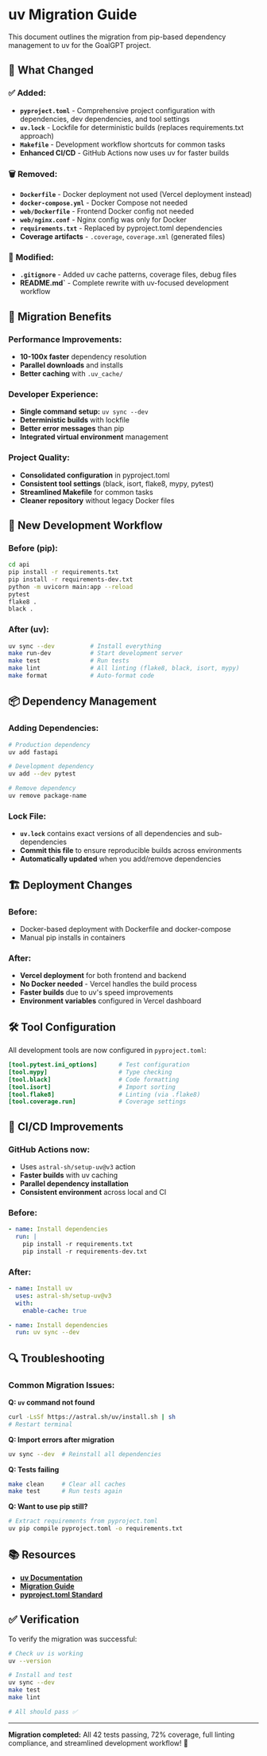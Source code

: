 # uv Migration Guide

This document outlines the migration from pip-based dependency management to uv for the GoalGPT project.

## 🎯 **What Changed**

### ✅ **Added:**
- **`pyproject.toml`** - Comprehensive project configuration with dependencies, dev dependencies, and tool settings
- **`uv.lock`** - Lockfile for deterministic builds (replaces requirements.txt approach)
- **`Makefile`** - Development workflow shortcuts for common tasks
- **Enhanced CI/CD** - GitHub Actions now uses uv for faster builds

### 🗑️ **Removed:**
- **`Dockerfile`** - Docker deployment not used (Vercel deployment instead)
- **`docker-compose.yml`** - Docker Compose not needed
- **`web/Dockerfile`** - Frontend Docker config not needed
- **`web/nginx.conf`** - Nginx config was only for Docker
- **`requirements.txt`** - Replaced by pyproject.toml dependencies
- **Coverage artifacts** - `.coverage`, `coverage.xml` (generated files)

### 🔄 **Modified:**
- **`.gitignore`** - Added uv cache patterns, coverage files, debug files
- **README.md`** - Complete rewrite with uv-focused development workflow

## 🚀 **Migration Benefits**

### Performance Improvements:
- **10-100x faster** dependency resolution
- **Parallel downloads** and installs
- **Better caching** with `.uv_cache/`

### Developer Experience:
- **Single command setup:** `uv sync --dev`
- **Deterministic builds** with lockfile
- **Better error messages** than pip
- **Integrated virtual environment** management

### Project Quality:
- **Consolidated configuration** in pyproject.toml
- **Consistent tool settings** (black, isort, flake8, mypy, pytest)
- **Streamlined Makefile** for common tasks
- **Cleaner repository** without legacy Docker files

## 🔧 **New Development Workflow**

### Before (pip):
```bash
cd api
pip install -r requirements.txt
pip install -r requirements-dev.txt
python -m uvicorn main:app --reload
pytest
flake8 .
black .
```

### After (uv):
```bash
uv sync --dev          # Install everything
make run-dev           # Start development server
make test              # Run tests
make lint              # All linting (flake8, black, isort, mypy)
make format            # Auto-format code
```

## 📦 **Dependency Management**

### Adding Dependencies:
```bash
# Production dependency
uv add fastapi

# Development dependency  
uv add --dev pytest

# Remove dependency
uv remove package-name
```

### Lock File:
- **`uv.lock`** contains exact versions of all dependencies and sub-dependencies
- **Commit this file** to ensure reproducible builds across environments
- **Automatically updated** when you add/remove dependencies

## 🏗️ **Deployment Changes**

### Before:
- Docker-based deployment with Dockerfile and docker-compose
- Manual pip installs in containers

### After:
- **Vercel deployment** for both frontend and backend
- **No Docker needed** - Vercel handles the build process
- **Faster builds** due to uv's speed improvements
- **Environment variables** configured in Vercel dashboard

## 🛠️ **Tool Configuration**

All development tools are now configured in `pyproject.toml`:

```toml
[tool.pytest.ini_options]      # Test configuration
[tool.mypy]                    # Type checking
[tool.black]                   # Code formatting  
[tool.isort]                   # Import sorting
[tool.flake8]                  # Linting (via .flake8)
[tool.coverage.run]            # Coverage settings
```

## 🚦 **CI/CD Improvements**

### GitHub Actions now:
- Uses `astral-sh/setup-uv@v3` action
- **Faster builds** with uv caching
- **Parallel dependency installation**
- **Consistent environment** across local and CI

### Before:
```yaml
- name: Install dependencies
  run: |
    pip install -r requirements.txt
    pip install -r requirements-dev.txt
```

### After:
```yaml
- name: Install uv
  uses: astral-sh/setup-uv@v3
  with:
    enable-cache: true

- name: Install dependencies  
  run: uv sync --dev
```

## 🔍 **Troubleshooting**

### Common Migration Issues:

**Q: `uv` command not found**
```bash
curl -LsSf https://astral.sh/uv/install.sh | sh
# Restart terminal
```

**Q: Import errors after migration**
```bash
uv sync --dev  # Reinstall all dependencies
```

**Q: Tests failing**
```bash
make clean     # Clear all caches
make test      # Run tests again
```

**Q: Want to use pip still?**
```bash
# Extract requirements from pyproject.toml
uv pip compile pyproject.toml -o requirements.txt
```

## 📚 **Resources**

- **[uv Documentation](https://docs.astral.sh/uv/)**
- **[Migration Guide](https://docs.astral.sh/uv/pip/compatibility/)**
- **[pyproject.toml Standard](https://peps.python.org/pep-0621/)**

## ✅ **Verification**

To verify the migration was successful:

```bash
# Check uv is working
uv --version

# Install and test
uv sync --dev
make test
make lint

# All should pass ✅
```

---

**Migration completed:** All 42 tests passing, 72% coverage, full linting compliance, and streamlined development workflow! 🎉 